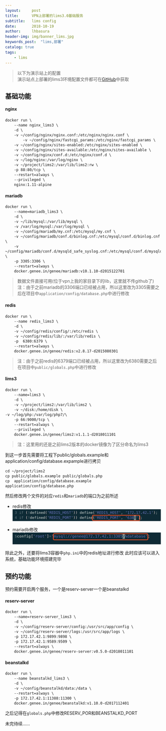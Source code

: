 ```yaml
---
layout:     post
title:      VPN上部署的lims3.0基础服务
subtitle:   lims config
date:       2018-10-19
author:     lhbasura
header-img: img/banner_lims.jpg
keywords_post:  "lims,部署"
catalog: true
tags:
    - lims  
---
```

>以下为演示站上的配置  
演示站点上部署的lims3环境配置文件都可在[GitHub](https://github.com/lhbasura/lims2-deploy-doc)中获取

## 基础功能

#### nginx  

```
docker run \
	--name nginx_lims3 \
	-d \
	-v ~/config/nginx/nginx.conf:/etc/nginx/nginx.conf \
        -v ~/config/nginx/fastcgi_params:/etc/nginx/fastcgi_params \
	-v ~/config/nginx/sites-enabled:/etc/nginx/sites-enabled \
	-v ~/config/nginx/sites-available:/etc/nginx/sites-available \
	-v ~/config/nginx/conf.d:/etc/nginx/conf.d \
	-v ~/log/nginx:/var/log/nginx \
	-v ~/project/lims2:/var/lib/lims2:rw \
	-p 88:80/tcp \
	--restart=always \
	--privileged \
	nginx:1.11-alpine  
```  


#### mariadb  

```
docker run \
    --name=mariadb_lims3 \
    -d \
    -v ~/lib/mysql:/var/lib/mysql \
    -v /var/log/mysql:/var/log/mysql \
    -v ~/config/mariadb/my.cnf:/etc/mysql/my.cnf \
    -v ~/config/mariadb/conf.d/binlog.cnf:/etc/mysql/conf.d/binlog.cnf \
    -v ~/config/mariadb/conf.d/mysqld_safe_syslog.cnf:/etc/mysql/conf.d/mysqld_safe_syslog.cnf \
    -p 3305:3306 \
    --restart=always \
    docker.genee.in/genee/mariadb:v10.1.10-d2015122701
```
 >数据文件直接可用(位于vpn上我的家目录下的lib，这里就不传github了)   
 注：由于之前mariadb的3306端口已经被占用，所以这里改为3305需要之后在项目中`application/config/database.php`中进行修改

  
#### redis 

```
docker run \
    --name redis_lims3 \
    -d \
    -v ~/config/redis/config/:/etc/redis \
    -v ~/config/redis/lib/:/var/lib/redis \
    -p  6380:6379 \
    --restart=always \
    docker.genee.in/genee/redis:v2.8.17-d2015080301
```
>注：由于之前redis的6379端口已经被占用，所以这里改为6380需要之后在项目中`public/globals.php`中进行修改

#### lims3  

```
docker run \
    --name=lims3 \
    -d \
    -v ~/project/lims2:/var/lib/lims2 \
    -v ~/disk:/home/disk \
-v ~/log/php:/var/log/php7/\
    -p 66:9000/tcp \
    --restart=always \
    --privileged \
    docker.genee.in/genee/lims2:v1.1.1-d2018011101
```  
>注：这里用的还是之前lims2版本的docker镜像为了区分命名为lims3  

到这一步首先需要将工程下public/globals.example和application/config/database.expample进行拷贝
```
cd ~/project/lims2
cp public/globals.example public/globals.php
cp  application/config/database.example application/config/database.php
```
然后修改两个文件的对应`redis`和`mariadb`的端口为之前所述  
* redis修改
![redis](/img/redis_port.png)

* mariadb修改
![mariadb](/img/mariadb_port.png)

除此之外，还要将lims3容器中`php.ini`中的redis地址进行修改
此时应该可以进入系统，基础功能环境搭建完毕   


## 预约功能
预约需要开启两个服务，一个是reserv-server一个是beanstalkd  

#### reserv-server

```
docker run \
    --name=reserv-server_lims3 \
    -d \
    -v ~/config/reserv-server/config:/usr/src/app/config \
    -v ~/config/reserv-server/logs:/usr/src/app/logs \
    -p 172.17.42.1:9899:9898 \
    -p 172.17.42.1:9589:9509 \
    --restart=always \
    docker.genee.in/genee/reserv-server:v0.5.0-d2018011101
```

#### beanstalkd

```
docker run \
    --name beanstalkd_lims3 \
    -d \
    -v ~/config/beanstalkd/data:/data \
    --restart=always \
    -p 172.17.42.1:11388:11300 \
    docker.genee.in/genee/beanstalkd:v1.10.0-d2017112401
```
之后记得在`globals.php`中修改RESERV_POR和BEANSTALKD_PORT

未完待续......